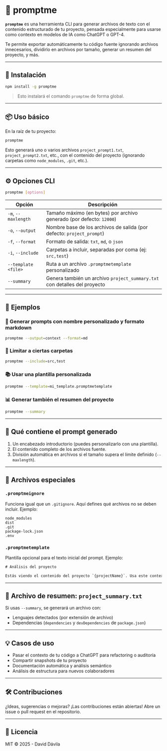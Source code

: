 # 🧠 promptme

**`promptme`** es una herramienta CLI para generar archivos de texto con el contenido estructurado de tu proyecto, pensada especialmente para usarse como contexto en modelos de IA como ChatGPT o GPT-4.

Te permite exportar automáticamente tu código fuente ignorando archivos innecesarios, dividirlo en archivos por tamaño, generar un resumen del proyecto, y más.

---

## 🚀 Instalación

```bash
npm install -g promptme

```

> Esto instalará el comando `promptme` de forma global.

---

## 📦 Uso básico

En la raíz de tu proyecto:

```bash
promptme
```

Esto generará uno o varios archivos `project_prompt1.txt`, `project_prompt2.txt`, etc., con el contenido del proyecto (ignorando carpetas como `node_modules`, `.git`, etc.).

---

## ⚙️ Opciones CLI

```bash
promptme [options]
```

| Opción              | Descripción                                                               |
| ------------------- | ------------------------------------------------------------------------- |
| `-m`, `--maxlength` | Tamaño máximo (en bytes) por archivo generado (por defecto: `12000`)      |
| `-o`, `--output`    | Nombre base de los archivos de salida (por defecto: `project_prompt`)     |
| `-f`, `--format`    | Formato de salida: `txt`, `md`, o `json`                                  |
| `-i`, `--include`   | Carpetas a incluir, separadas por coma (ej: `src,test`)                   |
| `--template <file>` | Ruta a un archivo `.promptmetemplate` personalizado                       |
| `--summary`         | Genera también un archivo `project_summary.txt` con detalles del proyecto |

---

## 📝 Ejemplos

### 📂 Generar prompts con nombre personalizado y formato markdown

```bash
promptme --output=context --format=md
```

### 🧱 Limitar a ciertas carpetas

```bash
promptme --include=src,test
```

### 📚 Usar una plantilla personalizada

```bash
promptme --template=mi_template.promptmetemplate
```

### 📊 Generar también el resumen del proyecto

```bash
promptme --summary
```

---

## 🧠 Qué contiene el prompt generado

1. Un encabezado introductorio (puedes personalizarlo con una plantilla).
2. El contenido completo de los archivos fuente.
3. División automática en archivos si el tamaño supera el límite definido (`--maxlength`).

---

## 📄 Archivos especiales

### `.promptmeignore`

Funciona igual que un `.gitignore`. Aquí defines qué archivos no se deben incluir. Ejemplo:

```
node_modules
dist
.git
package-lock.json
.env
```

### `.promptmetemplate`

Plantilla opcional para el texto inicial del prompt. Ejemplo:

```txt
# Análisis del proyecto

Estás viendo el contenido del proyecto `{projectName}`. Usa este contexto para responder futuras preguntas técnicas.
```

---

## 📑 Archivo de resumen: `project_summary.txt`

Si usas `--summary`, se generará un archivo con:

- Lenguajes detectados (por extensión de archivo)
- Dependencias (`dependencies` y `devDependencies` de `package.json`)

---

## 💡 Casos de uso

- Pasar el contexto de tu código a ChatGPT para refactoring o auditoría
- Compartir snapshots de tu proyecto
- Documentación automática y análisis semántico
- Análisis de estructura para nuevos colaboradores

---

## 🛠️ Contribuciones

¿Ideas, sugerencias o mejoras? ¡Las contribuciones están abiertas! Abre un issue o pull request en el repositorio.

---

## 📄 Licencia

MIT © 2025 - David Dávila
